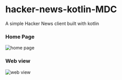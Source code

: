 # hacker-news-kotlin-MDC
A simple Hacker News client built with kotlin

### Home Page
![home page](https://firebasestorage.googleapis.com/v0/b/dashboard-blogs-app.appspot.com/o/images%2FThzROsREBLP9kFuUvCnohZ2IABw2%2Fthumbnail_half_Screenshot%202023-08-18%20at%2023.22.50.png?alt=media&token=65e29350-06a9-4704-9fc8-841abdf170b8)

### Web view
![web view](https://firebasestorage.googleapis.com/v0/b/dashboard-blogs-app.appspot.com/o/images%2FThzROsREBLP9kFuUvCnohZ2IABw2%2Fthumbnail_half_Screenshot%202023-08-18%20at%2023.23.23.png?alt=media&token=e7d588e0-3cf0-4a47-b5af-1657e713d812)
